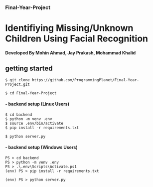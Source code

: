 ### Final-Year-Project

# Identifiying Missing/Unknown Children Using Facial Recognition 

#### Developed By Mohin Ahmad, Jay Prakash, Mohammad Khalid


## getting started

```
$ git clone https://github.com/ProgrammingPlanet/Final-Year-Project.git

$ cd Final-Year-Project
```


#### - backend setup (Linux Users)

```
$ cd backend
$ python -m venv .env
$ source .env/bin/activate
$ pip install -r requirements.txt

$ python server.py

```

#### - backend setup (Windows Users)

```
PS > cd backend
PS > python -m venv .env
PS > .\.env\Scripts\Activate.ps1
(env) PS > pip install -r requirements.txt

(env) PS > python server.py
```





